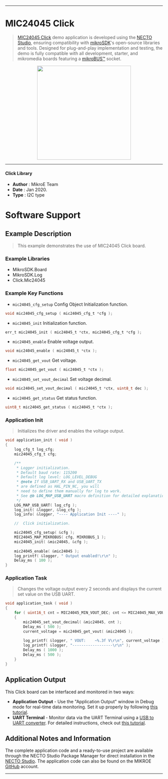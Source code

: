 
---
# MIC24045 Click

> [MIC24045 Click](https://www.mikroe.com/?pid_product=MIKROE-2574) demo application is developed using
the [NECTO Studio](https://www.mikroe.com/necto), ensuring compatibility with [mikroSDK](https://www.mikroe.com/mikrosdk)'s
open-source libraries and tools. Designed for plug-and-play implementation and testing, the demo is fully compatible with
all development, starter, and mikromedia boards featuring a [mikroBUS&trade;](https://www.mikroe.com/mikrobus) socket.

<p align="center">
  <img src="https://www.mikroe.com/?pid_product=MIKROE-2574&image=1" height=300px>
</p>

---

#### Click Library

- **Author**        : MikroE Team
- **Date**          : Jan 2020.
- **Type**          : I2C type

# Software Support

## Example Description

> This example demonstrates the use of MIC24045 Click board.

### Example Libraries

- MikroSDK.Board
- MikroSDK.Log
- Click.Mic24045

### Example Key Functions

- `mic24045_cfg_setup` Config Object Initialization function. 
```c
void mic24045_cfg_setup ( mic24045_cfg_t *cfg );
``` 
 
- `mic24045_init` Initialization function. 
```c
err_t mic24045_init ( mic24045_t *ctx, mic24045_cfg_t *cfg );
```

- `mic24045_enable` Enable voltage output. 
```c
void mic24045_enable ( mic24045_t *ctx );
```

- `mic24045_get_vout` Get voltage. 
```c
float mic24045_get_vout ( mic24045_t *ctx );
```
 
- `mic24045_set_vout_decimal` Set voltage decimal. 
```c
void mic24045_set_vout_decimal ( mic24045_t *ctx, uint8_t dec );
```

- `mic24045_get_status` Get status function. 
```c
uint8_t mic24045_get_status ( mic24045_t *ctx );
```

### Application Init

> Initializes the driver and enables the voltage output.

```c
void application_init ( void )
{
    log_cfg_t log_cfg;
    mic24045_cfg_t cfg;

    /** 
     * Logger initialization.
     * Default baud rate: 115200
     * Default log level: LOG_LEVEL_DEBUG
     * @note If USB_UART_RX and USB_UART_TX 
     * are defined as HAL_PIN_NC, you will 
     * need to define them manually for log to work. 
     * See @b LOG_MAP_USB_UART macro definition for detailed explanation.
     */
    LOG_MAP_USB_UART( log_cfg );
    log_init( &logger, &log_cfg );
    log_info( &logger, "---- Application Init ----" );

    //  Click initialization.

    mic24045_cfg_setup( &cfg );
    MIC24045_MAP_MIKROBUS( cfg, MIKROBUS_1 );
    mic24045_init( &mic24045, &cfg );
    
    mic24045_enable( &mic24045 );
    log_printf( &logger, " Output enabled!\r\n" );
    Delay_ms ( 100 );
}
```

### Application Task

> Changes the voltage output every 2 seconds and displays the current set value on the USB UART.

```c
void application_task ( void )
{
    for ( uint16_t cnt = MIC24045_MIN_VOUT_DEC; cnt <= MIC24045_MAX_VOUT_DEC; cnt += 15 )
    {
        mic24045_set_vout_decimal( &mic24045, cnt );
        Delay_ms ( 500 );
        current_voltage = mic24045_get_vout( &mic24045 );
    
        log_printf( &logger, " VOUT:    ~%.3f V\r\n", current_voltage );
        log_printf( &logger, "------------------\r\n" );
        Delay_ms ( 1000 );
        Delay_ms ( 500 );
    }
}
```

## Application Output

This Click board can be interfaced and monitored in two ways:
- **Application Output** - Use the "Application Output" window in Debug mode for real-time data monitoring.
Set it up properly by following [this tutorial](https://www.youtube.com/watch?v=ta5yyk1Woy4).
- **UART Terminal** - Monitor data via the UART Terminal using
a [USB to UART converter](https://www.mikroe.com/click/interface/usb?interface*=uart,uart). For detailed instructions,
check out [this tutorial](https://help.mikroe.com/necto/v2/Getting%20Started/Tools/UARTTerminalTool).

## Additional Notes and Information

The complete application code and a ready-to-use project are available through the NECTO Studio Package Manager for 
direct installation in the [NECTO Studio](https://www.mikroe.com/necto). The application code can also be found on
the MIKROE [GitHub](https://github.com/MikroElektronika/mikrosdk_click_v2) account.

---
